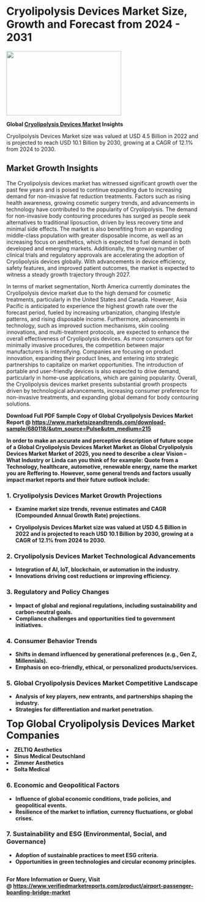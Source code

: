 <H1>Cryolipolysis Devices Market Size, Growth and Forecast from 2024 - 2031</H1><img class="aligncenter size-medium wp-image-584254" src="https://thirdeyenews.in/wp-content/uploads/2024/09/Global-Market-Research-300x168.jpeg" alt="" width="300" height="168" /><p><strong>Global&nbsp;<a href="https://www.marketsizeandtrends.com/download-sample/680118/&amp;utm_source=Pulse&amp;utm_medium=215">Cryolipolysis Devices Market</a> Insights</strong></p><p>Cryolipolysis Devices Market size was valued at USD 4.5 Billion in 2022 and is projected to reach USD 10.1 Billion by 2030, growing at a CAGR of 12.1% from 2024 to 2030.</p><p><h2>Market Growth Insights</h2> <p>The Cryolipolysis devices market has witnessed significant growth over the past few years and is poised to continue expanding due to increasing demand for non-invasive fat reduction treatments. Factors such as rising health awareness, growing cosmetic surgery trends, and advancements in technology have contributed to the popularity of Cryolipolysis. The demand for non-invasive body contouring procedures has surged as people seek alternatives to traditional liposuction, driven by less recovery time and minimal side effects. The market is also benefiting from an expanding middle-class population with greater disposable income, as well as an increasing focus on aesthetics, which is expected to fuel demand in both developed and emerging markets. Additionally, the growing number of clinical trials and regulatory approvals are accelerating the adoption of Cryolipolysis devices globally. With advancements in device efficiency, safety features, and improved patient outcomes, the market is expected to witness a steady growth trajectory through 2027.</p> <p><strong></strong></p> <p>In terms of market segmentation, North America currently dominates the Cryolipolysis device market due to the high demand for cosmetic treatments, particularly in the United States and Canada. However, Asia Pacific is anticipated to experience the highest growth rate over the forecast period, fueled by increasing urbanization, changing lifestyle patterns, and rising disposable income. Furthermore, advancements in technology, such as improved suction mechanisms, skin cooling innovations, and multi-treatment protocols, are expected to enhance the overall effectiveness of Cryolipolysis devices. As more consumers opt for minimally invasive procedures, the competition between major manufacturers is intensifying. Companies are focusing on product innovation, expanding their product lines, and entering into strategic partnerships to capitalize on market opportunities. The introduction of portable and user-friendly devices is also expected to drive demand, particularly in home-use applications, which are gaining popularity. Overall, the Cryolipolysis devices market presents substantial growth prospects driven by technological advancements, increasing consumer preference for non-invasive treatments, and expanding global demand for body contouring solutions.</p> <p><strong></p><p><span class=""><strong>Download Full PDF Sample Copy of Global Cryolipolysis Devices Market Report</strong> @ <a href="https://www.marketsizeandtrends.com/download-sample/680118/&amp;utm_source=Pulse&amp;utm_medium=215" target="_blank">https://www.marketsizeandtrends.com/download-sample/680118/&amp;utm_source=Pulse&amp;utm_medium=215</a></span></p><p>In order to make an accurate and perceptive description of future scope of a Global&nbsp;Cryolipolysis Devices Market Market as Global&nbsp;Cryolipolysis Devices Market Market of 2025, you need to describe a clear Vision &ndash; What Industry or Linda can you think of for example: Quote from a Technology, healthcare, automotive, renewable energy, name the market you are Reffering to. However, some general trends and factors usually impact market reports and their future outlook include:</p><h3>1.&nbsp;<strong>Cryolipolysis Devices Market Growth Projections</strong></h3><ul><li>Examine market size trends, revenue estimates and CAGR (Compounded Annual Growth Rate) projections.</li><li><p>Cryolipolysis Devices Market size was valued at USD 4.5 Billion in 2022 and is projected to reach USD 10.1 Billion by 2030, growing at a CAGR of 12.1% from 2024 to 2030.</p></li></ul><h3>2.&nbsp;<strong>Cryolipolysis Devices Market Technological Advancements</strong></h3><ul><li>Integration of AI, IoT, blockchain, or automation in the industry.</li><li>Innovations driving cost reductions or improving efficiency.</li></ul><h3>3.&nbsp;<strong>Regulatory and Policy Changes</strong></h3><ul><li>Impact of global and regional regulations, including sustainability and carbon-neutral goals.</li><li>Compliance challenges and opportunities tied to government initiatives.</li></ul><h3>4.&nbsp;<strong>Consumer Behavior Trends</strong></h3><ul><li>Shifts in demand influenced by generational preferences (e.g., Gen Z, Millennials).</li><li>Emphasis on eco-friendly, ethical, or personalized products/services.</li></ul><h3>5.&nbsp;<strong>Global Cryolipolysis Devices Market Competitive Landscape</strong></h3><ul><li>Analysis of key players, new entrants, and partnerships shaping the industry.</li><li>Strategies for differentiation and market penetration.</li></ul><p data-pm-slice="1 1 []"><span style="color: inherit; font-family: inherit; font-size: 25px;">Top Global Cryolipolysis Devices Market Companies</span></p><div class="" data-test-id=""><p><li>ZELTIQ Aesthetics</li><li> Sinus Medical Deutschland</li><li> Zimmer Aesthetics</li><li> Solta Medical</li></p></div><h3>6.&nbsp;<strong>Economic and Geopolitical Factors</strong></h3><ul><li>Influence of global economic conditions, trade policies, and geopolitical events.</li><li>Resilience of the market to inflation, currency fluctuations, or global crises.</li></ul><h3>7.&nbsp;<strong>Sustainability and ESG (Environmental, Social, and Governance)</strong></h3><ul><li>Adoption of sustainable practices to meet ESG criteria.</li><li>Opportunities in green technologies and circular economy principles.</li></ul><h2><strong style="font-size: 14px;">For More Information or Query, Visit @&nbsp;</strong><a style="background-color: #ffffff; font-size: 14px;" href="https://www.marketsizeandtrends.com/report/cryolipolysis-devices-market/" target="_blank">https://www.verifiedmarketreports.com/product/airport-passenger-boarding-bridge-market</a></h2>
